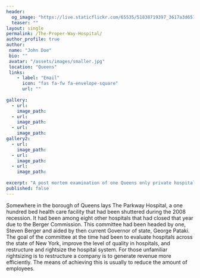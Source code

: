```yaml
---
header:
  og_image: "https://live.staticflickr.com/65535/51838719397_3617a3d651_o.jpg"
  teaser: ""
layout: single
permalink: /The-Proper-Way-Hospital/
author_profile: true
author: 
 name: "John Doe"
 bio: ""
 avatar: "/assets/images/smaller.jpg"
 location: "Queens"  
 links:
    - label: "Email"
      icon: "fas fa-fw fa-envelope-square"
      url: ""
    
gallery:
  - url:  
    image_path: 
  - url:  
    image_path: 
  - url:  
    image_path: 
gallery2:
  - url:  
    image_path: 
  - url:  
    image_path: 
  - url:  
    image_path: 
      
excerpt: "A post mortem examination of one Queens only private hospitals"       
published: false
---
```


Somewhere in the borough of Queens lays The Parkway Hospital, a one hundred bed health care facility that had been shuttered during the 2008 recession. It had been among eight other hospitals that had closed that year due to the Berger Commission. This committee had been headed by one, Steven Berger and aided by then current Governor of state, George Pataki. The goal of the committee at the time had been to evaluate hospitals across the state of New York, improve the level of quality in hospitals, and restructure and rightsize the hospital system. For those unfamiliar rightsizing is to restructure a company is to generate revenue more efficiently. The means of achieving this is usually to reduce the amount of employees.

